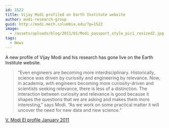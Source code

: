 ```yaml
---
id: 1522
title: Vijay Modi profiled on Earth Institute website
author: modi-research-group
guid: http://modi.mech.columbia.edu/?p=1522
image:
  - /assets/uploads/blog/2011/01/Modi_passport_style_pic1_resized2.jpg
tags:
  - News
---
```

A new profile of Vijay Modi and his research has gone live on the Earth Institute website. 

> “Even engineers are becoming more interdisciplinary. Historically, science was driven by curiosity and engineering by relevance. Now, in academia, with engineers becoming more curiosity-driven and scientists seeking relevance, there is less of a distinction. The interaction between curiosity and relevance is good because it shapes the questions that we are asking and makes them more interesting,” says Modi. “As we work on some practical matter it will uncover the need for new data and new science.”

[V. Modi EI profile January 2011][1]

 [1]: http://www.earth.columbia.edu/articles/view/2770
